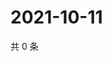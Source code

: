 # 2021-10-11

共 0 条

<!-- BEGIN WEIBO -->
<!-- 最后更新时间 Mon Oct 11 2021 04:13:25 GMT+0800 (China Standard Time) -->

<!-- END WEIBO -->
